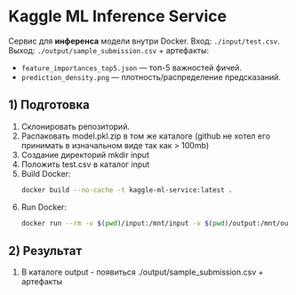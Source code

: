 # Kaggle ML Inference Service

Сервис для **инференса** модели внутри Docker.
Вход: `./input/test.csv`.  
Выход: `./output/sample_submission.csv` + артефакты:
- `feature_importances_top5.json` — топ-5 важностей фичей.
- `prediction_density.png` — плотность/распределение предсказаний.

## 1) Подготовка

1. Склонировать репозиторий.
2. Распаковать model.pkl.zip в том же каталоге (github не хотел его принимать в изначальном виде так как > 100mb)
3. Создание директорий mkdir input
4. Положить test.csv в каталог input
5. Build Docker:
    ```bash
    docker build --no-cache -t kaggle-ml-service:latest .
6. Run Docker:
    ```bash
    docker run --rm -v $(pwd)/input:/mnt/input -v $(pwd)/output:/mnt/output kaggle-ml-service:latest
## 2) Результат

1. В каталоге output - появиться ./output/sample_submission.csv + артефакты